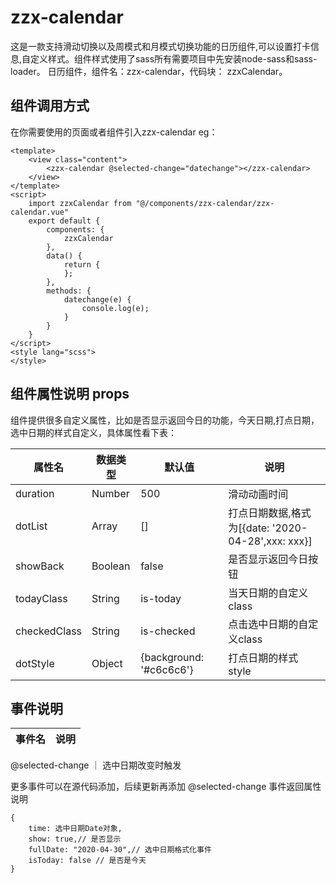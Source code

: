 # zzx-calendar
这是一款支持滑动切换以及周模式和月模式切换功能的日历组件,可以设置打卡信息,自定义样式。组件样式使用了sass所有需要项目中先安装node-sass和sass-loader。
日历组件，组件名：zzx-calendar，代码块： zzxCalendar。
## 组件调用方式
在你需要使用的页面或者组件引入zzx-calendar
eg：
```
<template>
	<view class="content">
		<zzx-calendar @selected-change="datechange"></zzx-calendar>
	</view>
</template>
<script>
	import zzxCalendar from "@/components/zzx-calendar/zzx-calendar.vue"
	export default {
		components: {
			zzxCalendar
		},
		data() {
			return {
			};
		},
		methods: {
			datechange(e) {
				console.log(e);
			}
		}
	}
</script>
<style lang="scss">
</style>
```
## 组件属性说明 props
组件提供很多自定义属性，比如是否显示返回今日的功能，今天日期,打点日期，选中日期的样式自定义，具体属性看下表：

属性名|数据类型|默认值|说明
-|-|-|-
duration|Number|500|滑动动画时间
dotList|Array|[]|打点日期数据,格式为[{date: '2020-04-28',xxx: xxx}]
showBack|Boolean|false|是否显示返回今日按钮
todayClass|String|is-today|当天日期的自定义class
checkedClass|String|is-checked|点击选中日期的自定义class
dotStyle|Object|{background: '#c6c6c6'}|打点日期的样式style

## 事件说明
事件名|说明
-|-
@selected-change ｜ 选中日期改变时触发

更多事件可以在源代码添加，后续更新再添加
@selected-change 事件返回属性说明
```
{
	time: 选中日期Date对象,
	show: true,// 是否显示
	fullDate: "2020-04-30",// 选中日期格式化事件
	isToday: false // 是否是今天
}
```
